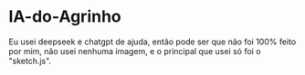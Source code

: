 # IA-do-Agrinho
Eu usei deepseek e chatgpt de ajuda, então pode ser que não foi 100% feito por mim, não usei nenhuma imagem, e o principal que usei só foi o "sketch.js".
